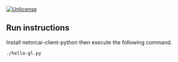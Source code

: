 [![Unlicense](https://img.shields.io/badge/unlicense-public%20domain-brightgreen.svg)](http://unlicense.org/)

Run instructions
----------------

Install netorcai-client-python then execute the following command.

```bash
./hello-gl.py
```
